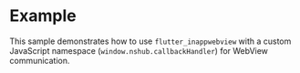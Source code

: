 # Example

This sample demonstrates how to use `flutter_inappwebview` with a custom
JavaScript namespace (`window.nshub.callbackHandler`) for WebView
communication.
